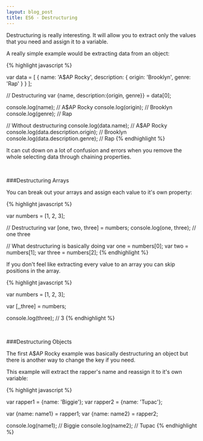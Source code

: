 ```yaml
---
layout: blog_post
title: ES6 - Destructuring
---
```


Destructuring is really interesting. It will allow you to extract only the values that you need and assign it to a variable.

A really simple example would be extracting data from an object: 

{% highlight javascript %}

var data = [
  {
    name: 'A$AP Rocky',
    description: {
      origin: 'Brooklyn',
      genre: 'Rap'
    }
  }
];


// Destructuring
var {name, description:{origin, genre}} = data[0];

console.log(name);   // A$AP Rocky
console.log(origin); // Brooklyn
console.log(genre);  // Rap


// Without destructuring
console.log(data.name);                // A$AP Rocky
console.log(data.description.origin);  // Brooklyn
console.log(data.description.genre);   // Rap
{% endhighlight %}

It can cut down on a lot of confusion and errors when you remove the whole selecting data through chaining properties. 

<br>

###Destructuring Arrays

You can break out your arrays and assign each value to it's own property:

{% highlight javascript %}

var numbers = [1, 2, 3];

// Destructuring
var [one, two, three] = numbers; 
console.log(one, three);     // one three

// What destructuring is basically doing
var one   = numbers[0];
var two   = numbers[1];
var three = numbers[2];
{% endhighlight %}

If you don't feel like extracting every value to an array you can skip positions in the array.

{% highlight javascript %}

var numbers = [1, 2, 3];

var [,,three] = numbers;

console.log(three); // 3
{% endhighlight %}

<br>


###Destructuring Objects

The first A$AP Rocky example was basically destructuring an object but there is another way to change the key if you need. 

This example will extract the rapper's name and reassign it to it's own variable:

{% highlight javascript %}

var rapper1 = {name: 'Biggie'};
var rapper2 = {name: 'Tupac'};

var {name: name1} = rapper1;
var {name: name2} = rapper2;

console.log(name1); // Biggie
console.log(name2); // Tupac
{% endhighlight %}






